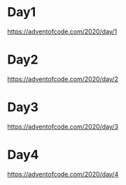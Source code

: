 # Day1

https://adventofcode.com/2020/day/1

# Day2

https://adventofcode.com/2020/day/2

# Day3

https://adventofcode.com/2020/day/3

# Day4

https://adventofcode.com/2020/day/4

